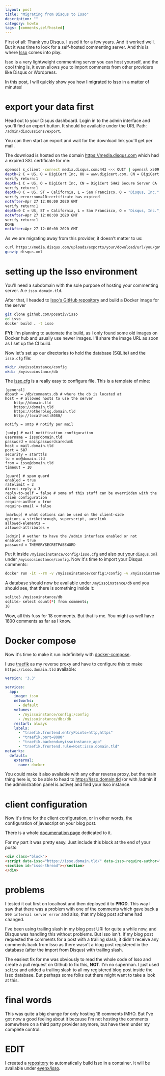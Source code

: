 ```yaml
---
layout: post
title: "Migrating from Disqus to Isso"
description: ""
category: howto
tags: [comments,selfhosted]
---
```


First of all: Thank you [Disqus](https://disqus.com/). I used it for a few years. And it worked well. But it was time to look for a self-hosted commenting server. And this is where [Isso](https://posativ.org/isso/) comes into play.

Isso is a very lightweight commenting server you can host yourself, and the cool thing is, it even allows you to import comments from other providers like Disqus or Wordpress.

In this post, I will quickly show you how I migrated to Isso in a matter of minutes!

# export your data first

Head out to your Disqus dashboard. Login in to the admin interface and you'll find an export button. It should be available under the URL Path: `/admin/discussions/export`.

You can then start an export and wait for the download link you'll get per mail.

The download is hosted on the domain https://media.disqus.com which had a expired SSL certificate for me:

```bash
openssl s_client -connect media.disqus.com:443 <<< QUIT | openssl x509  -noout -enddate
depth=2 C = US, O = DigiCert Inc, OU = www.digicert.com, CN = DigiCert Global Root CA
verify return:1
depth=1 C = US, O = DigiCert Inc, CN = DigiCert SHA2 Secure Server CA
verify return:1
depth=0 C = US, ST = California, L = San Francisco, O = "Disqus, Inc.", CN = *.disqus.com
verify error:num=10:certificate has expired
notAfter=Apr 27 12:00:00 2020 GMT
verify return:1
depth=0 C = US, ST = California, L = San Francisco, O = "Disqus, Inc.", CN = *.disqus.com
notAfter=Apr 27 12:00:00 2020 GMT
verify return:1
DONE
notAfter=Apr 27 12:00:00 2020 GMT
```

As we are migrating away from this provider, it doesn't matter to us:

```bash
curl https://media.disqus.com/uploads/exports/your/download/url/you/got/per/mail.xml.gz -o disqus.xml.gz
gunzip disqus.xml
```

# setting up the Isso environment

You'll need a subdomain with the sole purpose of hosting your commenting server. A.e `isso.domain.tld`.

After that, I headed to [Isso's GitHub repository](github.com/posativ/isso) and build a Docker image for the server

```bash
git clone github.com/posativ/isso
cd isso
docker build . -t isso
```

**FYI**: I'm planning to automate the build, as I only found some old images on Docker hub and usually use newer images. I'll share the image URL as soon as I set up the CI build.

Now let's set up our directories to hold the database (SQLite) and the `isso.cfg` file:

```bash
mkdir /myissoinstance/config
mkdir /myissoinstance/db
```

The [isso.cfg](https://posativ.org/isso/docs/configuration/server/) is a really easy to configure file. This is a template of mine:

```
[general]
dbpath = /db/comments.db # where the db is located at
host = # allowed hosts to use the server
    http://domain.tld
    https://domain.tld
    https://otherblog.domain.tld
    http://localhost:8080/

notify = smtp # notify per mail

[smtp] # mail notification configuration
username = isso@domain.tld
password = mailpasswordsaredumb
host = mail.domain.tld
port = 587
security = starttls
to = me@domain.tld
from = isso@domain.tld
timeout = 10

[guard] # spam guard
enabled = true
ratelimit = 2
direct-reply = 3
reply-to-self = false # some of this stuff can be overridden with the clien configuration
require-author = true
require-email = false

[markup] # what options can be used on the client-side
options = strikethrough, superscript, autolink
allowed-elements =
allowed-attributes =

[admin] # wether to have the /admin interface enabled or not 
enabled = true
password = THEVERYSECRETPASSWORD
```

Put it inside `/myissoinstance/config/isso.cfg` and also put your `disqus.xml` under `/myissosinstance/config`. Now it's time to import your Disqus comments:

```bash
docker run -it --rm -v /myissoinstance/config:/config -v /myissoinstance/db:/db isso -c /config/isso.cfg import /config/disqus.xml
```

A database should now be available under `/myissoinstance/db` and you should see, that there is something inside it:

```bash
sqlite3 /myissoinstance/db
sqlite> select count(*) from comments;
18
```

Wow, all this fuss for 18 comments. But that is me. You might as well have 1800 comments as far as I know.


# Docker compose 

Now it's time to make it run indefinitely with [docker-compose](https://docs.docker.com/compose/).

I use [traefik](https://hub.docker.com/r/containous/traefik) as my reverse proxy and have to configure this to make `https://isso.domain.tld` available:

```yaml
version: '3.3'

services:
  app:
    image: isso
    networks:
      - default
    volumes:
      - /myissoinstance/config:/config
      - /myissoinstance/db:/db
    restart: always
    labels:
      - "traefik.frontend.entryPoints=http,https"
      - "traefik.port=8080"
      - "traefik.backend=myissoinstance_app"
      - "traefik.frontend.rule=Host:isso.domain.tld"
networks:
  default:
    external:
      name: docker
```

You could make it also available with any other reverse proxy, but the main thing here is, to be able to head to https://isso.domain.tld (or with /admin if the administration panel is active) and find your Isso instance. 


# client configuration

Now it's time for the client configuration, or in other words, the configuration of javascript on your blog post.

There is a whole [documenation page](https://posativ.org/isso/docs/configuration/client/)  dedicated to it.

For my part it was pretty easy. Just include this block at the end of your posts:

```html
<div class="block">
<script data-isso="https://isso.domain.tld/" data-isso-require-author="true" # overwriting spam guard preferences data-isso-avatar="false" src="https://isso.domain.tld/js/embed.min.js"></script> 
<section id="isso-thread"></section>
</div>
```

# problems

I tested it out first on localhost and then deployed it to **PROD**.  This way I saw that there was a problem with one of the comments which gave back a `500 internal server error` and also, that my blog post scheme had changed. 

I've been using trailing slash in my blog post URI for quite a while now, and Disqus was handling this without problems. But Isso isn't. If my blog post requested the comments for a post with a trailing slash, it didn't receive any comments back from Isso as there wasn't a blog post registered in the database (after the import from Disqus) with trailing slash. 

The easiest fix for me was obviously to read the whole code of Isso and create a pull request on Github to fix this, **NOT**. I'm no superman. I just used `sqlite` and added a trailing slash to all my registered blog post inside the Isso database. But perhaps some folks out there might want to take a look at this.

# final words

This was quite a big change for only hosting 18 comments IMHO. But I've got now a good feeling about it because I'm not hosting the comments somewhere on a third party provider anymore, but have them under my complete control.


# EDIT

I created a [repository](https://github.com/eyenx/docker-isso) to automatically build Isso in a container. It will be available under [eyenx/isso](https://hub.docker.com/r/eyenx/isso).
